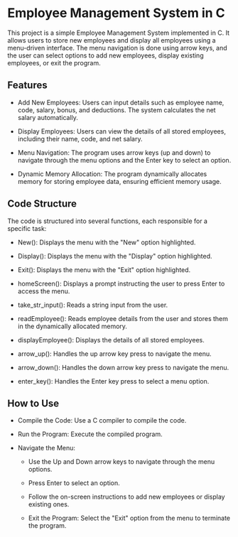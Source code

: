 # Employee Management System in C
This project is a simple Employee Management System implemented in C. It allows users to store new employees and display all employees using a menu-driven interface. The menu navigation is done using arrow keys, and the user can select options to add new employees, display existing employees, or exit the program.

Features
---------
- Add New Employees: Users can input details such as employee name, code, salary, bonus, and deductions. The system calculates the net salary automatically.

- Display Employees: Users can view the details of all stored employees, including their name, code, and net salary.

- Menu Navigation: The program uses arrow keys (up and down) to navigate through the menu options and the Enter key to select an option.

- Dynamic Memory Allocation: The program dynamically allocates memory for storing employee data, ensuring efficient memory usage.

Code Structure
--------------
The code is structured into several functions, each responsible for a specific task:

- New(): Displays the menu with the "New" option highlighted.

- Display(): Displays the menu with the "Display" option highlighted.

- Exit(): Displays the menu with the "Exit" option highlighted.

- homeScreen(): Displays a prompt instructing the user to press Enter to access the menu.

- take_str_input(): Reads a string input from the user.

- readEmployee(): Reads employee details from the user and stores them in the dynamically allocated memory.

- displayEmployee(): Displays the details of all stored employees.

- arrow_up(): Handles the up arrow key press to navigate the menu.

- arrow_down(): Handles the down arrow key press to navigate the menu.

- enter_key(): Handles the Enter key press to select a menu option.

How to Use
----------
- Compile the Code: Use a C compiler to compile the code.
  
- Run the Program: Execute the compiled program.
  
- Navigate the Menu:

   - Use the Up and Down arrow keys to navigate through the menu options.

   - Press Enter to select an option.

  - Follow the on-screen instructions to add new employees or display existing ones.

  - Exit the Program: Select the "Exit" option from the menu to terminate the program.

